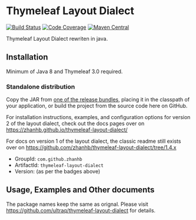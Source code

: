
Thymeleaf Layout Dialect
========================

[![Build Status](https://github.com/zhanhb/thymeleaf-layout-dialect/actions/workflows/build.yml/badge.svg?event=push&branch=main)](https://github.com/zhanhb/thymeleaf-layout-dialect/actions/workflows/build.yml?query=event%3Apush%20branch%3Amain)
[![Code Coverage](https://img.shields.io/codecov/c/github/zhanhb/thymeleaf-layout-dialect.svg?maxAge=3600)](https://codecov.io/gh/zhanhb/thymeleaf-layout-dialect/branch/main)
[![Maven Central](https://img.shields.io/maven-central/v/com.github.zhanhb/thymeleaf-layout-dialect.svg?maxAge=3600)](https://search.maven.org/#search|ga|1|g%3A%22com.github.zhanhb%22%20AND%20a%3A%22thymeleaf-layout-dialect%22)

Thymeleaf Layout Dialect rewriten in java.

Installation
------------

Minimum of Java 8 and Thymeleaf 3.0 required.

### Standalone distribution
Copy the JAR from [one of the release bundles](https://github.com/zhanhb/thymeleaf-layout-dialect/releases),
placing it in the classpath of your application, or build the project from the
source code here on GitHub.

For installation instructions, examples, and configuration options for version 2
of the layout dialect, check out the docs pages over on https://zhanhb.github.io/thymeleaf-layout-dialect/

For docs on version 1 of the layout dialect, the classic readme still exists
over on https://github.com/zhanhb/thymeleaf-layout-dialect/tree/1.4.x

 - GroupId: `com.github.zhanhb`
 - ArtifactId: `thymeleaf-layout-dialect`
 - Version: (as per the badges above)


Usage, Examples and Other documents
-----
The package names keep the same as orignal.
Please visit https://github.com/ultraq/thymeleaf-layout-dialect for details.

